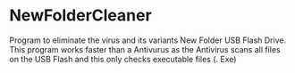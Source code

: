 NewFolderCleaner
================

Program to eliminate the virus and its variants New Folder USB Flash Drive. This program works faster than a Antivurus as the Antivirus scans all files on the USB Flash and this only checks executable files (. Exe)